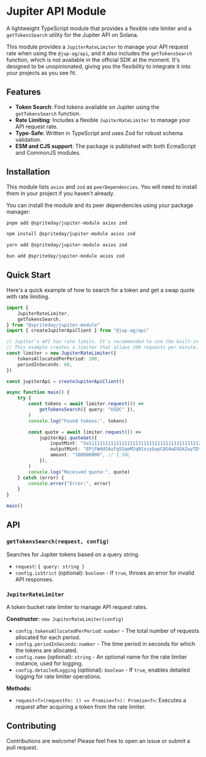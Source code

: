 # Jupiter API Module

A lightweight TypeScript module that provides a flexible rate limiter and a `getTokensSearch` utility for the Jupiter API on Solana.

This module provides a `JupiterRateLimiter` to manage your API request rate when using the `@jup-ag/api`, and it also includes the `getTokensSearch` function, which is not available in the official SDK at the moment. It's designed to be unopinionated, giving you the flexibility to integrate it into your projects as you see fit.

## Features

-   **Token Search**: Find tokens available on Jupiter using the `getTokensSearch` function.
-   **Rate Limiting**: Includes a flexible `JupiterRateLimiter` to manage your API request rate.
-   **Type-Safe**: Written in TypeScript and uses Zod for robust schema validation.
-   **ESM and CJS support**: The package is published with both EcmaScript and CommonJS modules.

## Installation

This module lists `axios` and `zod` as `peerDependencies`. You will need to install them in your project if you haven't already.

You can install the module and its peer dependencies using your package manager:

```bash
pnpm add @spriteday/jupiter-module axios zod
```

```bash
npm install @spriteday/jupiter-module axios zod
```

```bash
yarn add @spriteday/jupiter-module axios zod
```

```bash
bun add @spriteday/jupiter-module axios zod
```

## Quick Start

Here's a quick example of how to search for a token and get a swap quote with rate limiting.

```typescript
import {
    JupiterRateLimiter,
    getTokensSearch,
} from "@spriteday/jupiter-module"
import { createJupiterApiClient } from "@jup-ag/api"

// Jupiter's API has rate limits. It's recommended to use the built-in rate limiter.
// This example creates a limiter that allows 100 requests per minute.
const limiter = new JupiterRateLimiter({
    tokensAllocatedPerPeriod: 100,
    periodInSeconds: 60,
})

const jupiterApi = createJupiterApiClient()

async function main() {
    try {
        const tokens = await limiter.request(() =>
            getTokensSearch({ query: "USDC" }),
        )
        console.log("Found tokens:", tokens)

        const quote = await limiter.request(() =>
            jupiterApi.quoteGet({
                inputMint: "So11111111111111111111111111111111111111112", // SOL
                outputMint: "EPjFWdd5AufqSSqeM2qN1xzybapC8G4wEGGkZwyTDt1v", // USDC
                amount: "100000000", // 1 SOL
            }),
        )
        console.log("Received quote:", quote)
    } catch (error) {
        console.error("Error:", error)
    }
}

main()
```

## API

### `getTokensSearch(request, config)`

Searches for Jupiter tokens based on a query string.

-   `request`: `{ query: string }`
-   `config.isStrict` (optional): `boolean` - If `true`, throws an error for invalid API responses.

### `JupiterRateLimiter`

A token bucket rate limiter to manage API request rates.

**Constructor:** `new JupiterRateLimiter(config)`

-   `config.tokensAllocatedPerPeriod`: `number` - The total number of requests allocated for each period.
-   `config.periodInSeconds`: `number` - The time period in seconds for which the tokens are allocated.
-   `config.name` (optional): `string` - An optional name for the rate limiter instance, used for logging.
-   `config.detailedLogging` (optional): `boolean` - If `true`, enables detailed logging for rate limiter operations.

**Methods:**

-   `request<T>(requestFn: () => Promise<T>): Promise<T>`: Executes a request after acquiring a token from the rate limiter.

## Contributing

Contributions are welcome! Please feel free to open an issue or submit a pull request.
